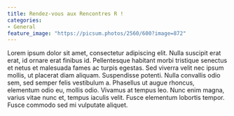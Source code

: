 ```yaml
---
title: Rendez-vous aux Rencontres R !
categories:
- General
feature_image: "https://picsum.photos/2560/600?image=872"
---
```


Lorem ipsum dolor sit amet, consectetur adipiscing elit. Nulla suscipit erat erat, id ornare erat finibus id. Pellentesque habitant morbi tristique senectus et netus et malesuada fames ac turpis egestas. Sed viverra velit nec ipsum mollis, ut placerat diam aliquam. Suspendisse potenti. Nulla convallis odio sem, sed semper felis vestibulum a. Phasellus ut augue rhoncus, elementum odio eu, mollis odio. Vivamus at tempus leo. Nunc enim magna, varius vitae nunc et, tempus iaculis velit. Fusce elementum lobortis tempor. Fusce commodo sed mi vulputate aliquet.

